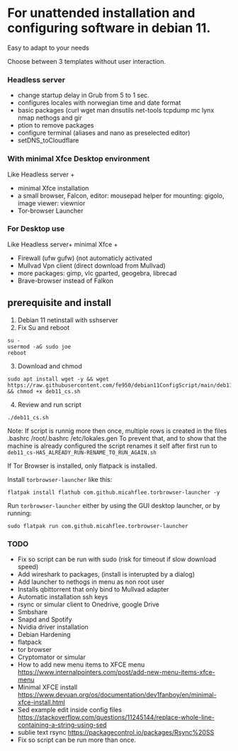 #  For unattended installation and configuring software in debian 11.


Easy to adapt to your needs

Choose between 3 templates without user interaction.








### Headless server
- change startup delay in Grub from 5 to 1 sec.
- configures locales with norwegian time and date format
- basic packages (curl wget man dnsutils net-tools tcpdump mc lynx nmap nethogs and gir
- ption to remove packages
- configure terminal (aliases and nano as preselected editor)
- setDNS_toCloudflare

### With minimal Xfce Desktop environment
Like Headless server +
- minimal Xfce installation
- a small browser, Falcon, editor: mousepad helper for mounting: gigolo, image viewer: viewnior
- Tor-browser Launcher

### For Desktop use
Like Headless server+ minimal Xfce +
- Firewall (ufw  gufw) (not automaticly activated
- Mullvad Vpn client (direct download from Mullvad)
- more packages: gimp, vlc gparted, geogebra, librecad
- Brave-browser instead of Falkon





## prerequisite and install
 1. Debian 11 netinstall with sshserver
 2. Fix Su and reboot
```
su -
usermod -aG sudo joe
reboot
```

3. Download and chmod
 ```
sudo apt install wget -y && wget https://raw.githubusercontent.com/fe950/debian11ConfigScript/main/deb11_cs.sh && chmod +x deb11_cs.sh
```
4. Review and run script

```
./deb11_cs.sh

```
Note: If script is runnig more then once, multiple rows is created in the files 
.bashrc
/root/.bashrc
/etc/lokales.gen
To prevent that, and to show that the machine is already configured
the script renames it self after 
first run to `deb11_cs-HAS_ALREADY_RUN-RENAME_TO_RUN_AGAIN.sh`



If Tor Browser is installed, only flatpack is installed.

Install `torbrowser-launcher` like this: 
```
flatpak install flathub com.github.micahflee.torbrowser-launcher -y
```
Run `torbrowser-launcher` either by using the GUI desktop launcher, or by running:
```
sudo flatpak run com.github.micahflee.torbrowser-launcher
```











### TODO 
- Fix so script can be run with sudo (risk for timeout if slow download speed)
- Add wireshark to packages, (install is interupted by a dialog)
- Add launcher to nethogs in menu as non root user
- Installs qbittorrent that only bind to Mullvad adapter
- Automatic installation ssh keys
- rsync or simular client to Onedrive, google Drive
- Smbshare
- Snapd and Spotify
- Nvidia driver installation
- Debian Hardening
- flatpack
- tor browser
- Cryptomator or simular
- How to add new menu items to XFCE menu https://www.internalpointers.com/post/add-new-menu-items-xfce-menu
- Minimal XFCE install https://www.devuan.org/os/documentation/dev1fanboy/en/minimal-xfce-install.html
- Sed example edit inside config files https://stackoverflow.com/questions/11245144/replace-whole-line-containing-a-string-using-sed
- sublie text rsync https://packagecontrol.io/packages/Rsync%20SS
- Fix so script can be run more than once. 